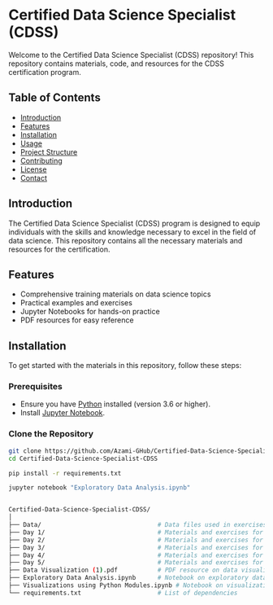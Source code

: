 # Certified Data Science Specialist (CDSS)

Welcome to the Certified Data Science Specialist (CDSS) repository! This repository contains materials, code, and resources for the CDSS certification program.

## Table of Contents

- [Introduction](#introduction)
- [Features](#features)
- [Installation](#installation)
- [Usage](#usage)
- [Project Structure](#project-structure)
- [Contributing](#contributing)
- [License](#license)
- [Contact](#contact)

## Introduction

The Certified Data Science Specialist (CDSS) program is designed to equip individuals with the skills and knowledge necessary to excel in the field of data science. This repository contains all the necessary materials and resources for the certification.

## Features

- Comprehensive training materials on data science topics
- Practical examples and exercises
- Jupyter Notebooks for hands-on practice
- PDF resources for easy reference

## Installation

To get started with the materials in this repository, follow these steps:

### Prerequisites

- Ensure you have [Python](https://www.python.org/) installed (version 3.6 or higher).
- Install [Jupyter Notebook](https://jupyter.org/).

### Clone the Repository
```bash
git clone https://github.com/Azami-GHub/Certified-Data-Science-Specialist-CDSS.git
cd Certified-Data-Science-Specialist-CDSS

pip install -r requirements.txt

jupyter notebook "Exploratory Data Analysis.ipynb"


Certified-Data-Science-Specialist-CDSS/
│
├── Data/                                # Data files used in exercises
├── Day 1/                               # Materials and exercises for Day 1
├── Day 2/                               # Materials and exercises for Day 2
├── Day 3/                               # Materials and exercises for Day 3
├── Day 4/                               # Materials and exercises for Day 4
├── Day 5/                               # Materials and exercises for Day 5
├── Data Visualization (1).pdf           # PDF resource on data visualization
├── Exploratory Data Analysis.ipynb      # Notebook on exploratory data analysis
├── Visualizations using Python Modules.ipynb # Notebook on visualizations using Python
└── requirements.txt                     # List of dependencies


